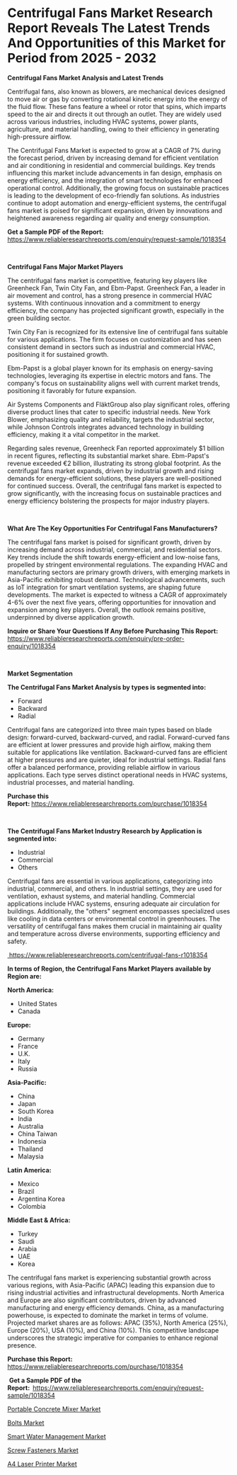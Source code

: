 <p><h1>Centrifugal Fans Market Research Report Reveals The Latest Trends And Opportunities of this Market for Period from 2025 - 2032</h1></p><p><strong>Centrifugal Fans Market Analysis and Latest Trends</strong></p>
<p><p>Centrifugal fans, also known as blowers, are mechanical devices designed to move air or gas by converting rotational kinetic energy into the energy of the fluid flow. These fans feature a wheel or rotor that spins, which imparts speed to the air and directs it out through an outlet. They are widely used across various industries, including HVAC systems, power plants, agriculture, and material handling, owing to their efficiency in generating high-pressure airflow.</p><p>The Centrifugal Fans Market is expected to grow at a CAGR of 7% during the forecast period, driven by increasing demand for efficient ventilation and air conditioning in residential and commercial buildings. Key trends influencing this market include advancements in fan design, emphasis on energy efficiency, and the integration of smart technologies for enhanced operational control. Additionally, the growing focus on sustainable practices is leading to the development of eco-friendly fan solutions. As industries continue to adopt automation and energy-efficient systems, the centrifugal fans market is poised for significant expansion, driven by innovations and heightened awareness regarding air quality and energy consumption.</p></p>
<p><strong>Get a Sample PDF of the Report:&nbsp;</strong> <a href="https://www.reliableresearchreports.com/enquiry/request-sample/1018354?utm_campaign=48&utm_medium=2&utm_source=Github&utm_content=ia&utm_term=21022025&utm_id=centrifugal-fans">https://www.reliableresearchreports.com/enquiry/request-sample/1018354</a></p>
<p>&nbsp;</p>
<p><strong>Centrifugal Fans Major Market Players</strong></p>
<p><p>The centrifugal fans market is competitive, featuring key players like Greenheck Fan, Twin City Fan, and Ebm-Papst. Greenheck Fan, a leader in air movement and control, has a strong presence in commercial HVAC systems. With continuous innovation and a commitment to energy efficiency, the company has projected significant growth, especially in the green building sector.</p><p>Twin City Fan is recognized for its extensive line of centrifugal fans suitable for various applications. The firm focuses on customization and has seen consistent demand in sectors such as industrial and commercial HVAC, positioning it for sustained growth.</p><p>Ebm-Papst is a global player known for its emphasis on energy-saving technologies, leveraging its expertise in electric motors and fans. The company's focus on sustainability aligns well with current market trends, positioning it favorably for future expansion.</p><p>Air Systems Components and FläktGroup also play significant roles, offering diverse product lines that cater to specific industrial needs. New York Blower, emphasizing quality and reliability, targets the industrial sector, while Johnson Controls integrates advanced technology in building efficiency, making it a vital competitor in the market.</p><p>Regarding sales revenue, Greenheck Fan reported approximately $1 billion in recent figures, reflecting its substantial market share. Ebm-Papst's revenue exceeded €2 billion, illustrating its strong global footprint. As the centrifugal fans market expands, driven by industrial growth and rising demands for energy-efficient solutions, these players are well-positioned for continued success. Overall, the centrifugal fans market is expected to grow significantly, with the increasing focus on sustainable practices and energy efficiency bolstering the prospects for major industry players.</p></p>
<p>&nbsp;</p>
<p><strong>What Are The Key Opportunities For Centrifugal Fans Manufacturers?</strong></p>
<p><p>The centrifugal fans market is poised for significant growth, driven by increasing demand across industrial, commercial, and residential sectors. Key trends include the shift towards energy-efficient and low-noise fans, propelled by stringent environmental regulations. The expanding HVAC and manufacturing sectors are primary growth drivers, with emerging markets in Asia-Pacific exhibiting robust demand. Technological advancements, such as IoT integration for smart ventilation systems, are shaping future developments. The market is expected to witness a CAGR of approximately 4-6% over the next five years, offering opportunities for innovation and expansion among key players. Overall, the outlook remains positive, underpinned by diverse application growth.</p></p>
<p><strong>Inquire or Share Your Questions If Any Before Purchasing This Report:</strong> <a href="https://www.reliableresearchreports.com/enquiry/pre-order-enquiry/1018354?utm_campaign=48&utm_medium=2&utm_source=Github&utm_content=ia&utm_term=21022025&utm_id=centrifugal-fans">https://www.reliableresearchreports.com/enquiry/pre-order-enquiry/1018354</a></p>
<p>&nbsp;</p>
<p><strong>Market Segmentation</strong></p>
<p><strong>The Centrifugal Fans Market Analysis by types is segmented into:</strong></p>
<p><ul><li>Forward</li><li>Backward</li><li>Radial</li></ul></p>
<p><p>Centrifugal fans are categorized into three main types based on blade design: forward-curved, backward-curved, and radial. Forward-curved fans are efficient at lower pressures and provide high airflow, making them suitable for applications like ventilation. Backward-curved fans are efficient at higher pressures and are quieter, ideal for industrial settings. Radial fans offer a balanced performance, providing reliable airflow in various applications. Each type serves distinct operational needs in HVAC systems, industrial processes, and material handling.</p></p>
<p><strong>Purchase this Report:&nbsp;</strong><a href="https://www.reliableresearchreports.com/purchase/1018354?utm_campaign=48&utm_medium=2&utm_source=Github&utm_content=ia&utm_term=21022025&utm_id=centrifugal-fans">https://www.reliableresearchreports.com/purchase/1018354</a></p>
<p>&nbsp;</p>
<p><strong>The Centrifugal Fans Market Industry Research by Application is segmented into:</strong></p>
<p><ul><li>Industrial</li><li>Commercial</li><li>Others</li></ul></p>
<p><p>Centrifugal fans are essential in various applications, categorizing into industrial, commercial, and others. In industrial settings, they are used for ventilation, exhaust systems, and material handling. Commercial applications include HVAC systems, ensuring adequate air circulation for buildings. Additionally, the "others" segment encompasses specialized uses like cooling in data centers or environmental control in greenhouses. The versatility of centrifugal fans makes them crucial in maintaining air quality and temperature across diverse environments, supporting efficiency and safety.</p></p>
<p><a href="https://www.reliableresearchreports.com/centrifugal-fans-r1018354?utm_campaign=48&utm_medium=2&utm_source=Github&utm_content=ia&utm_term=21022025&utm_id=centrifugal-fans">&nbsp;https://www.reliableresearchreports.com/centrifugal-fans-r1018354</a></p>
<p><strong>In terms of Region, the Centrifugal Fans Market Players available by Region are:</strong></p>
<p>
    <p> <strong> North America: </strong>
        <ul>
            <li>United States</li>
            <li>Canada</li>
        </ul>
        </p> 
    <p> <strong> Europe: </strong>
        <ul>
            <li>Germany</li>
            <li>France</li>
            <li>U.K.</li>
            <li>Italy</li>
            <li>Russia</li>
        </ul>
        </p> 
    <p> <strong> Asia-Pacific: </strong>
        <ul>
            <li>China</li>
            <li>Japan</li>
            <li>South Korea</li>
            <li>India</li>
            <li>Australia</li>
            <li>China Taiwan</li>
            <li>Indonesia</li>
            <li>Thailand</li>
            <li>Malaysia</li>
        </ul>
        </p> 
    <p> <strong> Latin America: </strong>
        <ul>
            <li>Mexico</li>
            <li>Brazil</li>
            <li>Argentina Korea</li>
            <li>Colombia</li>
        </ul>
        </p> 
    <p> <strong> Middle East & Africa: </strong>
        <ul>
            <li>Turkey</li>
            <li>Saudi</li>
            <li>Arabia</li>
            <li>UAE</li>
            <li>Korea</li>
        </ul>
    </p>
    </p>
<p><p>The centrifugal fans market is experiencing substantial growth across various regions, with Asia-Pacific (APAC) leading this expansion due to rising industrial activities and infrastructural developments. North America and Europe are also significant contributors, driven by advanced manufacturing and energy efficiency demands. China, as a manufacturing powerhouse, is expected to dominate the market in terms of volume. Projected market shares are as follows: APAC (35%), North America (25%), Europe (20%), USA (10%), and China (10%). This competitive landscape underscores the strategic imperative for companies to enhance regional presence.</p></p>
<p><strong>Purchase this Report: </strong><a href="https://www.reliableresearchreports.com/purchase/1018354?utm_campaign=48&utm_medium=2&utm_source=Github&utm_content=ia&utm_term=21022025&utm_id=centrifugal-fans">https://www.reliableresearchreports.com/purchase/1018354</a></p>
<p>&nbsp;<strong>Get a Sample PDF of the Report:&nbsp;&nbsp;</strong><a href="https://www.reliableresearchreports.com/enquiry/request-sample/1018354?utm_campaign=48&utm_medium=2&utm_source=Github&utm_content=ia&utm_term=21022025&utm_id=centrifugal-fans">https://www.reliableresearchreports.com/enquiry/request-sample/1018354</a></p>
<p><strong></strong></p>
<p><p><a href="https://github.com/daemluari/Market-Research-Report-List-1/blob/main/portable-concrete-mixer-market.md?utm_campaign=48&utm_medium=2&utm_source=Github&utm_content=ia&utm_term=21022025&utm_id=centrifugal-fans">Portable Concrete Mixer Market</a></p><p><a href="https://github.com/poianaokkels/Market-Research-Report-List-1/blob/main/bolts-market.md?utm_campaign=48&utm_medium=2&utm_source=Github&utm_content=ia&utm_term=21022025&utm_id=centrifugal-fans">Bolts Market</a></p><p><a href="https://github.com/naulasulakr0/Market-Research-Report-List-1/blob/main/smart-water-management-market.md?utm_campaign=48&utm_medium=2&utm_source=Github&utm_content=ia&utm_term=21022025&utm_id=centrifugal-fans">Smart Water Management Market</a></p><p><a href="https://github.com/iquiseeboli/Market-Research-Report-List-1/blob/main/screw-fasteners-market.md?utm_campaign=48&utm_medium=2&utm_source=Github&utm_content=ia&utm_term=21022025&utm_id=centrifugal-fans">Screw Fasteners Market</a></p><p><a href="https://github.com/haimamuirev8/Market-Research-Report-List-1/blob/main/a4-laser-printer-market.md?utm_campaign=48&utm_medium=2&utm_source=Github&utm_content=ia&utm_term=21022025&utm_id=centrifugal-fans">A4 Laser Printer Market</a></p></p>